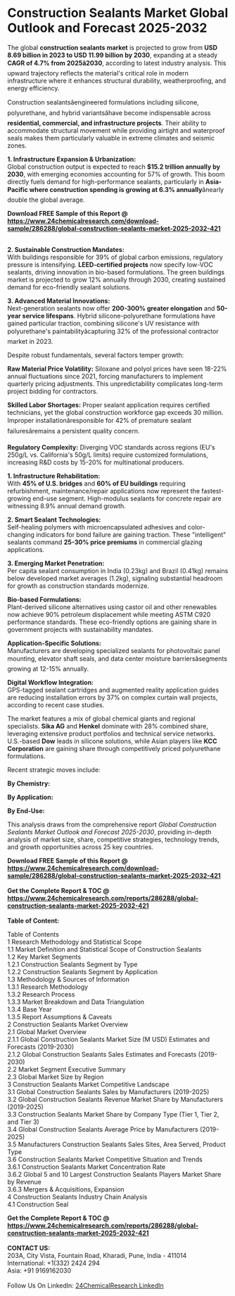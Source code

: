 <h1>Construction Sealants Market Global Outlook and Forecast 2025-2032</h1><p>The global <strong>construction sealants market</strong> is projected to grow from <strong>USD 8.69 billion in 2023 to USD 11.99 billion by 2030</strong>, expanding at a steady <strong>CAGR of 4.7% from 2025â2030</strong>, according to latest industry analysis. This upward trajectory reflects the material's critical role in modern infrastructure where it enhances structural durability, weatherproofing, and energy efficiency.</p><p>Construction sealantsâengineered formulations including silicone, polyurethane, and hybrid variantsâhave become indispensable across <strong>residential, commercial, and infrastructure projects</strong>. Their ability to accommodate structural movement while providing airtight and waterproof seals makes them particularly valuable in extreme climates and seismic zones.</p><p><strong>1. Infrastructure Expansion &amp; Urbanization:</strong><br>
Global construction output is expected to reach <strong>$15.2 trillion annually by 2030</strong>, with emerging economies accounting for 57% of growth. This boom directly fuels demand for high-performance sealants, particularly in <strong>Asia-Pacific where construction spending is growing at 6.3% annually</strong>ânearly double the global average.</p><div><b>Download FREE Sample of this Report @ 
            <a href="https://www.24chemicalresearch.com/download-sample/286288/global-construction-sealants-market-2025-2032-421">
            https://www.24chemicalresearch.com/download-sample/286288/global-construction-sealants-market-2025-2032-421</a></b></div><br><p><strong>2. Sustainable Construction Mandates:</strong><br>
With buildings responsible for 39% of global carbon emissions, regulatory pressure is intensifying. <strong>LEED-certified projects</strong> now specify low-VOC sealants, driving innovation in bio-based formulations. The green buildings market is projected to grow 12% annually through 2030, creating sustained demand for eco-friendly sealant solutions.</p><p><strong>3. Advanced Material Innovations:</strong><br>
Next-generation sealants now offer <strong>200-300% greater elongation</strong> and <strong>50-year service lifespans</strong>. Hybrid silicone-polyurethane formulations have gained particular traction, combining silicone's UV resistance with polyurethane's paintabilityâcapturing 32% of the professional contractor market in 2023.</p><p>Despite robust fundamentals, several factors temper growth:</p><p><strong>Raw Material Price Volatility:</strong> Siloxane and polyol prices have seen 18-22% annual fluctuations since 2021, forcing manufacturers to implement quarterly pricing adjustments. This unpredictability complicates long-term project bidding for contractors.</p><p><strong>Skilled Labor Shortages:</strong> Proper sealant application requires certified technicians, yet the global construction workforce gap exceeds 30 million. Improper installationâresponsible for 42% of premature sealant failuresâremains a persistent quality concern.</p><p><strong>Regulatory Complexity:</strong> Diverging VOC standards across regions (EU's 250g/L vs. California's 50g/L limits) require customized formulations, increasing R&amp;D costs by 15-20% for multinational producers.</p><p><strong>1. Infrastructure Rehabilitation:</strong><br>
With <strong>45% of U.S. bridges</strong> and <strong>60% of EU buildings</strong> requiring refurbishment, maintenance/repair applications now represent the fastest-growing end-use segment. High-modulus sealants for concrete repair are witnessing 8.9% annual demand growth.</p><p><strong>2. Smart Sealant Technologies:</strong><br>
Self-healing polymers with microencapsulated adhesives and color-changing indicators for bond failure are gaining traction. These "intelligent" sealants command <strong>25-30% price premiums</strong> in commercial glazing applications.</p><p><strong>3. Emerging Market Penetration:</strong><br>
Per capita sealant consumption in India (0.23kg) and Brazil (0.41kg) remains below developed market averages (1.2kg), signaling substantial headroom for growth as construction standards modernize.</p><p><strong>Bio-based Formulations:</strong><br>
    Plant-derived silicone alternatives using castor oil and other renewables now achieve 90% petroleum displacement while meeting ASTM C920 performance standards. These eco-friendly options are gaining share in government projects with sustainability mandates.</p><p><strong>Application-Specific Solutions:</strong><br>
    Manufacturers are developing specialized sealants for photovoltaic panel mounting, elevator shaft seals, and data center moisture barriersâsegments growing at 12-15% annually.</p><p><strong>Digital Workflow Integration:</strong><br>
    GPS-tagged sealant cartridges and augmented reality application guides are reducing installation errors by 37% on complex curtain wall projects, according to recent case studies.</p><p>The market features a mix of global chemical giants and regional specialists. <strong>Sika AG</strong> and <strong>Henkel</strong> dominate with 28% combined share, leveraging extensive product portfolios and technical service networks. U.S.-based <strong>Dow</strong> leads in silicone solutions, while Asian players like <strong>KCC Corporation</strong> are gaining share through competitively priced polyurethane formulations.</p><p>Recent strategic moves include:</p><p><strong>By Chemistry:</strong></p><p><strong>By Application:</strong></p><p><strong>By End-Use:</strong></p><p>This analysis draws from the comprehensive report <em>Global Construction Sealants Market Outlook and Forecast 2025-2030</em>, providing in-depth analysis of market size, share, competitive strategies, technology trends, and growth opportunities across 25 key countries.</p><div><b>Download FREE Sample of this Report @ 
            <a href="https://www.24chemicalresearch.com/download-sample/286288/global-construction-sealants-market-2025-2032-421">
            https://www.24chemicalresearch.com/download-sample/286288/global-construction-sealants-market-2025-2032-421</a></b></div><br><div><b>Get the Complete Report & TOC @ 
            <a href="https://www.24chemicalresearch.com/reports/286288/global-construction-sealants-market-2025-2032-421">
            https://www.24chemicalresearch.com/reports/286288/global-construction-sealants-market-2025-2032-421</a></b></div><br>
            <b>Table of Content:</b><p>Table of Contents<br />
1 Research Methodology and Statistical Scope<br />
1.1 Market Definition and Statistical Scope of Construction Sealants<br />
1.2 Key Market Segments<br />
1.2.1 Construction Sealants Segment by Type<br />
1.2.2 Construction Sealants Segment by Application<br />
1.3 Methodology & Sources of Information<br />
1.3.1 Research Methodology<br />
1.3.2 Research Process<br />
1.3.3 Market Breakdown and Data Triangulation<br />
1.3.4 Base Year<br />
1.3.5 Report Assumptions & Caveats<br />
2 Construction Sealants Market Overview<br />
2.1 Global Market Overview<br />
2.1.1 Global Construction Sealants Market Size (M USD) Estimates and Forecasts (2019-2030)<br />
2.1.2 Global Construction Sealants Sales Estimates and Forecasts (2019-2030)<br />
2.2 Market Segment Executive Summary<br />
2.3 Global Market Size by Region<br />
3 Construction Sealants Market Competitive Landscape<br />
3.1 Global Construction Sealants Sales by Manufacturers (2019-2025)<br />
3.2 Global Construction Sealants Revenue Market Share by Manufacturers (2019-2025)<br />
3.3 Construction Sealants Market Share by Company Type (Tier 1, Tier 2, and Tier 3)<br />
3.4 Global Construction Sealants Average Price by Manufacturers (2019-2025)<br />
3.5 Manufacturers Construction Sealants Sales Sites, Area Served, Product Type<br />
3.6 Construction Sealants Market Competitive Situation and Trends<br />
3.6.1 Construction Sealants Market Concentration Rate<br />
3.6.2 Global 5 and 10 Largest Construction Sealants Players Market Share by Revenue<br />
3.6.3 Mergers & Acquisitions, Expansion<br />
4 Construction Sealants Industry Chain Analysis<br />
4.1 Construction Seal</p><div><b>Get the Complete Report & TOC @ 
            <a href="https://www.24chemicalresearch.com/reports/286288/global-construction-sealants-market-2025-2032-421">
            https://www.24chemicalresearch.com/reports/286288/global-construction-sealants-market-2025-2032-421</a></b></div><br><b>CONTACT US:</b><br>
            203A, City Vista, Fountain Road, Kharadi, Pune, India - 411014<br>
            International: +1(332) 2424 294<br>
            Asia: +91 9169162030 <br><br>
            Follow Us On LinkedIn: <a href="https://www.linkedin.com/company/24chemicalresearch/">24ChemicalResearch LinkedIn</a>